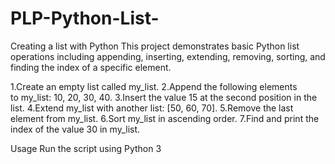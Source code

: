 # PLP-Python-List-
Creating a list with Python 
This project demonstrates basic Python list operations including appending, inserting, extending, removing, sorting, and finding the index of a specific element.


1.Create an empty list called my_list.
2.Append the following elements to my_list: 10, 20, 30, 40.
3.Insert the value 15 at the second position in the list.
4.Extend my_list with another list: [50, 60, 70].
5.Remove the last element from my_list.
6.Sort my_list in ascending order.
7.Find and print the index of the value 30 in my_list.

Usage
Run the script using Python 3

